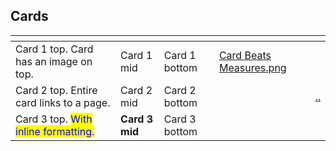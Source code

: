 
## Cards

<table data-view="cards"><thead><tr><th></th><th></th><th></th><th data-hidden data-card-cover data-type="files"></th><th data-hidden data-card-target data-type="content-ref"></th></tr></thead><tbody><tr><td>Card 1 top. Card has an image on top.</td><td>Card 1 mid</td><td>Card 1 bottom</td><td><a href="../../../.gitbook/assets/Card Beats Measures.png">Card Beats Measures.png</a></td><td></td></tr><tr><td>Card 2 top. Entire card links to a page.</td><td>Card 2 mid</td><td>Card 2 bottom</td><td></td><td><a href="../../../">..</a></td></tr><tr><td>Card 3 top. <mark style="color:blue;">With inline formatting.</mark></td><td><strong>Card 3 mid</strong></td><td>Card 3 bottom</td><td></td><td></td></tr></tbody></table>
